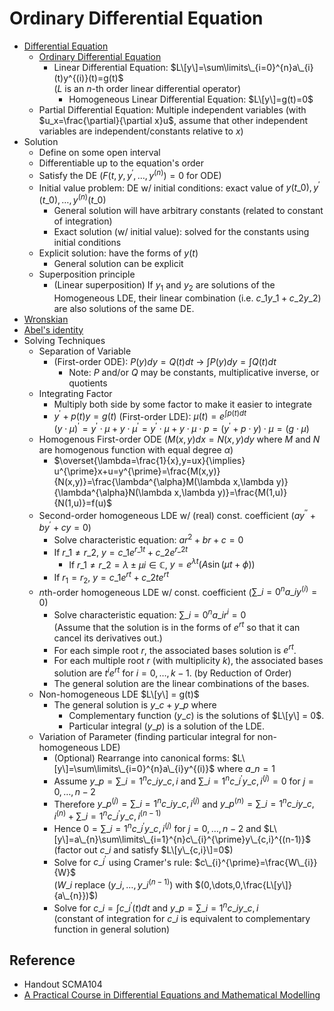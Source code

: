# Ordinary Differential Equation

* [Differential Equation](../../01%20-%20Concept/Mathematics/Calculus/Differential%20Equation/Differential%20Equation.md)
  * [Ordinary Differential Equation](../../01%20-%20Concept/Mathematics/Calculus/Differential%20Equation/Ordinary%20Differential%20Equation/Ordinary%20Differential%20Equation.md)
    * Linear Differential Equation: $L\[y\]=\sum\limits\_{i=0}^{n}a\_{i}(t)y^{(i)}(t)=g(t)$  
      ($L$ is an $n$-th order linear differential operator)
      * Homogeneous Linear Differential Equation: $L\[y\]=g(t)=0$
  * Partial Differential Equation: Multiple independent variables (with $u_x=\frac{\partial}{\partial x}u$, assume that other independent variables are independent/constants relative to $x$)
* Solution
  * Define on some open interval
  * Differentiable up to the equation's order
  * Satisfy the DE ($F(t,y,y^{\prime},\dots,y^{(n)})=0$ for ODE)
  * Initial value problem: DE w/ initial conditions: exact value of $y(t\_{0}),y^{\prime}(t\_{0}),\dots,y^{(n)}(t\_{0})$
    * General solution will have arbitrary constants (related to constant of integration)
    * Exact solution (w/ initial value): solved for the constants using initial conditions
  * Explicit solution: have the forms of $y(t)$
    * General solution can be explicit
  * Superposition principle
    * (Linear superposition) If $y_1$ and $y_2$ are solutions of the Homogeneous LDE, their linear combination (i.e. $c\_{1}y\_{1}+c\_{2}y\_{2}$) are also solutions of the same DE.
* [Wronskian](../../01%20-%20Concept/Mathematics/Calculus/Differential%20Equation/Ordinary%20Differential%20Equation/Wronskian.md)
* [Abel's identity](../../01%20-%20Concept/Mathematics/Calculus/Differential%20Equation/Ordinary%20Differential%20Equation/Abel's%20Identity.md)
* Solving Techniques
  * Separation of Variable
    * (First-order ODE): $P(y)dy=Q(t)dt$ → $\int P(y)dy = \int Q(t)dt$
      * Note: $P$ and/or $Q$ may be constants, multiplicative inverse, or quotients
  * Integrating Factor
    * Multiply both side by some factor to make it easier to integrate
    * $y^{\prime}+p(t)y=g(t)$ (First-order LDE): $\mu(t)=e^{\int p(t) dt}$  
      $(y\cdot\mu)^{\prime}=y^{\prime}\cdot\mu+y\cdot\mu^{\prime}=y^{\prime}\cdot\mu+y\cdot\mu\cdot p=(y^{\prime}+p\cdot y)\cdot \mu=(g\cdot\mu)$
  * Homogenous First-order ODE ($M(x,y)dx=N(x,y)dy$ where $M$ and $N$ are homogenous function with equal degree $\alpha$)
    * $\overset{\lambda=\frac{1}{x},y=ux}{\implies} u^{\prime}x+u=y^{\prime}=\frac{M(x,y)}{N(x,y)}=\frac{\lambda^{\alpha}M(\lambda x,\lambda y)}{\lambda^{\alpha}N(\lambda x,\lambda y)}=\frac{M(1,u)}{N(1,u)}=f(u)$
  * Second-order homogeneous LDE w/ (real) const. coefficient ($a y^{\prime\prime}+b y^{\prime}+c y = 0$)
    * Solve characteristic equation: $ar^{2}+br+c=0$
    * If $r\_{1}\ne r\_{2}$, $y=c\_{1}e^{r\_{1}t}+c\_{2}e^{r\_{2}t}$
      * If $r\_{1}\ne r\_{2}=\lambda\pm\mu i\in\mathbb{C}$, $y=e^{\lambda t}\left(A\sin(\mu t + \phi)\right)$
    * If $r_1=r_2$, $y=c\_{1}e^{rt}+c\_{2}te^{rt}$
  * $n$th-order homogeneous LDE w/ const. coefficient ($\sum\limits\_{i=0}^{n} a\_{i}y^{(i)} = 0$)
    * Solve characteristic equation: $\sum\limits\_{i=0}^{n} a\_{i}r^{i} = 0$  
      (Assume that the solution is in the forms of $e^{rt}$ so that it can cancel its derivatives out.)
    * For each simple root $r$, the associated bases solution is $e^{rt}$.
    * For each multiple root $r$ (with multiplicity $k$), the associated bases solution are $t^{i}e^{rt}$ for $i=0,\dots,k-1$. (by Reduction of Order)
    * The general solution are the linear combinations of the bases.
  * Non-homogeneous LDE $L\[y\] = g(t)$
    * The general solution is $y\_{c}+y\_{p}$ where
      * Complementary function ($y\_{c}$) is the solutions of $L\[y\] = 0$.
      * Particular integral ($y\_{p}$) is a solution of the LDE.
  * Variation of Parameter (finding particular integral for non-homogeneous LDE)
    * (Optional) Rearrange into canonical forms: $L\[y\]=\sum\limits\_{i=0}^{n}a\_{i}y^{(i)}$ where $a\_{n}=1$
    * Assume $y\_{p}=\sum\limits\_{i=1}^{n}c\_{i}y\_{c,i}$ and $\sum\limits\_{i=1}^{n}c\_{i}^{\prime}y\_{c,i}^{(j)}=0$ for $j=0,\dots,n-2$
    * Therefore $y\_{p}^{(j)}=\sum\limits\_{i=1}^{n}c\_{i}y\_{c,i}^{(j)}$ and $y\_{p}^{(n)}=\sum\limits\_{i=1}^{n}c\_{i}y\_{c,i}^{(n)}+\sum\limits\_{i=1}^{n}c\_{i}^{\prime}y\_{c,i}^{(n-1)}$
    * Hence $0=\sum\limits\_{i=1}^{n}c\_{i}^{\prime}y\_{c,i}^{(j)}$ for $j=0,\dots,n-2$ and $L\[y\]=a\_{n}\sum\limits\_{i=1}^{n}c\_{i}^{\prime}y\_{c,i}^{(n-1)}$  
      (factor out $c\_{i}$ and satisfy $L\[y\_{c,i}\]=0$)
    * Solve for $c\_{i}^{\prime}$ using Cramer's rule: $c\_{i}^{\prime}=\frac{W\_{i}}{W}$  
      ($W\_{i}$ replace $(y\_{i},\dots,y\_{i}^{(n-1)})$ with $(0,\dots,0,\frac{L\[y\]}{a\_{n}})$)
    * Solve for $c\_{i}=\int c\_{i}^{\prime}(t)dt$ and $y\_{p}=\sum\limits\_{i=1}^{n}c\_{i}y\_{c,i}$  
      (constant of integration for $c\_{i}$ is equivalent to complementary function in general solution)

## Reference

* Handout SCMA104
* [A Practical Course in Differential Equations and Mathematical Modelling](https://doi.org/10.1142/7573)
